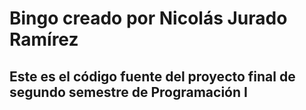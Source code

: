 # Bingo creado por Nicolás Jurado Ramírez

## Este es el código fuente del proyecto final de segundo semestre de Programación I
 
